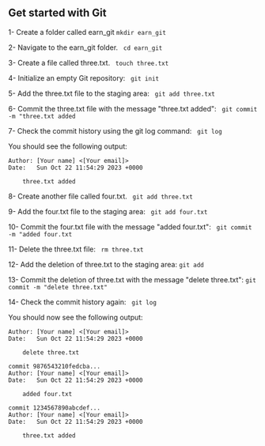 ## Get started with Git ##

1- Create a folder called earn_git
``` mkdir earn_git ```

2- Navigate to the earn_git folder.
``` cd earn_git```

3- Create a file called three.txt.
``` touch three.txt```

4- Initialize an empty Git repository:
``` git init```

5- Add the three.txt file to the staging area:
``` git add three.txt```

6- Commit the three.txt file with the message "three.txt added":
``` git commit -m "three.txt added```

7- Check the commit history using the git log command:
``` git log```

You should see the following output:
```commit 1234567890abcdef...
Author: [Your name] <[Your email]>
Date:   Sun Oct 22 11:54:29 2023 +0000

    three.txt added

```
8- Create another file called four.txt.
``` git add three.txt```

9- Add the four.txt file to the staging area:
``` git add four.txt```

10- Commit the four.txt file with the message "added four.txt":
``` git commit -m "added four.txt```

11- Delete the three.txt file:
``` rm three.txt```

12- Add the deletion of three.txt to the staging area:
``` git add ```

13- Commit the deletion of three.txt with the message "delete three.txt":
``` git commit -m "delete three.txt" ```

14- Check the commit history again:
``` git log```

You should now see the following output:
``` commit 1234567890abcdef...
Author: [Your name] <[Your email]>
Date:   Sun Oct 22 11:54:29 2023 +0000

    delete three.txt

commit 9876543210fedcba...
Author: [Your name] <[Your email]>
Date:   Sun Oct 22 11:54:29 2023 +0000

    added four.txt

commit 1234567890abcdef...
Author: [Your name] <[Your email]>
Date:   Sun Oct 22 11:54:29 2023 +0000

    three.txt added
```
